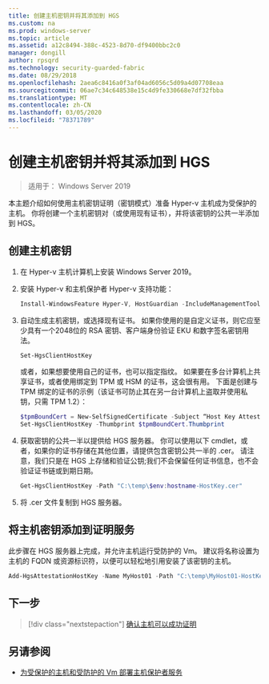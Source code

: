 ```yaml
---
title: 创建主机密钥并将其添加到 HGS
ms.custom: na
ms.prod: windows-server
ms.topic: article
ms.assetid: a12c8494-388c-4523-8d70-df9400bbc2c0
manager: dongill
author: rpsqrd
ms.technology: security-guarded-fabric
ms.date: 08/29/2018
ms.openlocfilehash: 2aea6c8416a0f3af04ad6056c5d09a4d07708eaa
ms.sourcegitcommit: 06ae7c34c648538e15c4d9fe330668e7df32fbba
ms.translationtype: MT
ms.contentlocale: zh-CN
ms.lasthandoff: 03/05/2020
ms.locfileid: "78371789"
---
```

# <a name="create-a-host-key-and-add-it-to-hgs"></a>创建主机密钥并将其添加到 HGS

>适用于： Windows Server 2019


本主题介绍如何使用主机密钥证明（密钥模式）准备 Hyper-v 主机成为受保护的主机。 你将创建一个主机密钥对（或使用现有证书），并将该密钥的公共一半添加到 HGS。

## <a name="create-a-host-key"></a>创建主机密钥

1.  在 Hyper-v 主机计算机上安装 Windows Server 2019。
2.  安装 Hyper-v 和主机保护者 Hyper-v 支持功能：

    ```powershell
    Install-WindowsFeature Hyper-V, HostGuardian -IncludeManagementTools -Restart
    ``` 

3.  自动生成主机密钥，或选择现有证书。 如果你使用的是自定义证书，则它应至少具有一个2048位的 RSA 密钥、客户端身份验证 EKU 和数字签名密钥用法。

    ```powershell
    Set-HgsClientHostKey
    ```

    或者，如果想要使用自己的证书，也可以指定指纹。 
    如果要在多台计算机上共享证书，或者使用绑定到 TPM 或 HSM 的证书，这会很有用。 下面是创建与 TPM 绑定的证书的示例（该证书可防止其在另一台计算机上盗取并使用私钥，只需 TPM 1.2）：

    ```powershell
    $tpmBoundCert = New-SelfSignedCertificate -Subject “Host Key Attestation ($env:computername)” -Provider “Microsoft Platform Crypto Provider”
    Set-HgsClientHostKey -Thumbprint $tpmBoundCert.Thumbprint
    ```

4.  获取密钥的公共一半以提供给 HGS 服务器。 你可以使用以下 cmdlet，或者，如果你的证书存储在其他位置，请提供包含密钥公共一半的 .cer。 请注意，我们只是在 HGS 上存储和验证公钥;我们不会保留任何证书信息，也不会验证证书链或到期日期。

    ```powershell
    Get-HgsClientHostKey -Path "C:\temp\$env:hostname-HostKey.cer"
    ```

5.  将 .cer 文件复制到 HGS 服务器。

## <a name="add-the-host-key-to-the-attestation-service"></a>将主机密钥添加到证明服务

此步骤在 HGS 服务器上完成，并允许主机运行受防护的 Vm。 建议将名称设置为主机的 FQDN 或资源标识符，以便可以轻松地引用安装了该密钥的主机。

```powershell
Add-HgsAttestationHostKey -Name MyHost01 -Path "C:\temp\MyHost01-HostKey.cer"
``` 

## <a name="next-step"></a>下一步

> [!div class="nextstepaction"]
> [确认主机可以成功证明](guarded-fabric-confirm-hosts-can-attest-successfully.md)

## <a name="see-also"></a>另请参阅

- [为受保护的主机和受防护的 Vm 部署主机保护者服务](guarded-fabric-deploying-hgs-overview.md)
